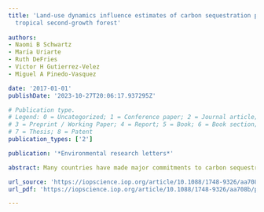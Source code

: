 ```yaml
---
title: 'Land-use dynamics influence estimates of carbon sequestration potential in
  tropical second-growth forest'
  
authors:
- Naomi B Schwartz
- Marı́a Uriarte
- Ruth DeFries
- Victor H Gutierrez-Velez
- Miguel A Pinedo-Vasquez

date: '2017-01-01'
publishDate: '2023-10-27T20:06:17.937295Z'

# Publication type.
# Legend: 0 = Uncategorized; 1 = Conference paper; 2 = Journal article;
# 3 = Preprint / Working Paper; 4 = Report; 5 = Book; 6 = Book section;
# 7 = Thesis; 8 = Patent
publication_types: ['2']

publication: '*Environmental research letters*'

abstract: Many countries have made major commitments to carbon sequestration through reforestation under the Paris Climate Agreement, and recent studies have illustrated the potential for large amounts of carbon sequestration in tropical second-growth forests. However, carbon gains in second-growth forests are threatened by non-permanence, ie release of carbon into the atmosphere from clearing or disturbance. The benefits of second-growth forests require long-term persistence on the landscape, but estimates of carbon potential rarely consider the spatio-temporal landscape dynamics of second-growth forests. In this study, we used remotely sensed imagery from a landscape in the Peruvian Amazon to examine patterns of second-growth forest regrowth and permanence over 28 years (1985–2013). By 2013, 44% of all forest cover in the study area was second growth and more than 50% of second-growth forest pixels were less than 5 years old. We modeled probabilities of forest regrowth and clearing as a function of landscape factors. The amount of neighboring forest and variables related to pixel position (ie distance to edge) were important for predicting both clearing and regrowth. Forest age was the strongest predictor of clearing probability and suggests a threshold response of clearing probability to age. Finally, we simulated future trajectories of carbon sequestration using the parameters from our models. We compared this with the amount of biomass that would accumulate under the assumption of second-growth permanence. Estimates differed by 900 000 tonnes, equivalent to over 80% of Peru's commitment to carbon sequestration through'community reforestation'under the Paris Agreement. Though the study area has more than 40 000 hectares of second-growth forest, only a small proportion is likely to accumulate significant carbon. Instead, cycles between forest and non-forest are common. Our results illustrate the importance of considering landscape dynamics when assessing the carbon sequestration potential of second-growth forests.

url_source: 'https://iopscience.iop.org/article/10.1088/1748-9326/aa708b/meta'
url_pdf: 'https://iopscience.iop.org/article/10.1088/1748-9326/aa708b/pdf'

---
```


